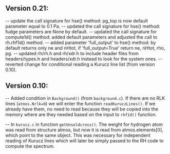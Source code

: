 Version 0.21:
-------------

-- update the call signature for hse() method: pg_top is now default parameter equal to 0.1 Pa.
-- updated the call signature for hse() method: fudge parameters are None by default.
-- updated the call signature for compute1d() method: added default parameters and adjusted the call to rh.rhf1d() method.
-- added parameter 'full_output' to hse() method: by default returns only ne and nHtot, if 'full_output=True' return ne, nHtot, rho, pg.
-- updated rh/rh.h and rh/xdr.h to include header files from headers/types.h and headers/xdr.h instead to look for the system ones.
-- reverted change for conditional reading a Kurucz line list (from version 0.10).

Version 0.10:
-------------

-- Added condition in `Background()` (from `background.c`). If there are no RLK lines (`atmos.Nrlk=0`) we will enter the function `readKuruczLines()`. If we already have them, no need to read because they will be copied into the memory where are they needed based on the input to `rhf1d()` function.

-- In `kurucz.c` in function `getUnsoldcross()`. The weight for hydrogen atom was read from structure atmos, but now it is read from atmos.elements[0], which point to the same object. This was necessary for independent reading of Kurucz lines which will later be simply passed to the RH code to compute the spectrum.
